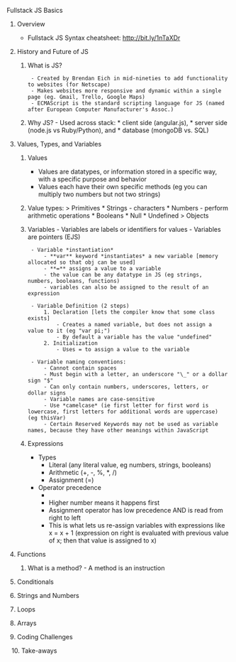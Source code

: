 Fullstack JS Basics


1. Overview

	- Fullstack JS Syntax cheatsheet: http://bit.ly/1nTaXDr


2. History and Future of JS

	1. What is JS?

			- Created by Brendan Eich in mid-nineties to add functionality to websites (for Netscape)
			- Makes websites more responsive and dynamic within a single page (eg. Gmail, Trello, Google Maps)
			- ECMAScript is the standard scripting language for JS (named after European Computer Manufacturer's Assoc.)

	2. Why JS?
			- Used across stack:
				* client side (angular.js), 
				* server side (node.js vs Ruby/Python), and 
				* database (mongoDB vs. SQL) 


3. Values, Types, and Variables

	1. Values

		- Values are datatypes, or information stored in a specific way, with a specific purpose and behavior
		- Values each have their own specific methods (eg you can multiply two numbers but not two strings)
	
	2. Value types:
			> Primitives
					* Strings - characters
					* Numbers - perform arithmetic operations
					* Booleans
					* Null
					* Undefined
			> Objects

	3. Variables
			- Variables are labels or identifiers for values
			- Variables are pointers (EJS)

			- Variable *instantiation*
				- **var** keyword *instantiates* a new variable [memory allocated so that obj can be used]
				- **=** assigns a value to a variable
				- the value can be any datatype in JS (eg strings, numbers, booleans, functions)
				- variables can also be assigned to the result of an expression

			- Variable Definition (2 steps)
				1. Declaration [lets the compiler know that some class exists]
					- Creates a named variable, but does not assign a value to it (eg "var pi;")
					- By default a variable has the value "undefined"
				2. Initialization
					- Uses = to assign a value to the variable

			- Variable naming conventions:
				- Cannot contain spaces
				- Must begin with a letter, an underscore "\_" or a dollar sign "$"
				- Can only contain numbers, underscores, letters, or dollar signs
				- Variable names are case-sensitive
				- Use *camelcase* (ie first letter for first word is lowercase, first letters for additional words are uppercase) (eg thisVar)
				- Certain Reserved Keywords may not be used as variable names, because they have other meanings within JavaScript

	4. Expressions

		- Types
			- Literal (any literal value, eg numbers, strings, booleans)
			- Arithmetic (+, -, %, \*, /)
			- Assignment (=)
		- Operator precedence
			- [Documentation]: https://developer.mozilla.org/en-US/docs/Web/JavaScript/Reference/Operators/Operator_Precedence
			- Higher number means it happens first
			- Assignment operator has low precedence AND is read from right to left
			- This is what lets us re-assign variables with expressions like x = x + 1 (expression on right is evaluated with previous value of x; then that value is assigned to x)


4. Functions

	1. What is a method?
			- A method is an instruction
5. Conditionals
6. Strings and Numbers
7. Loops
8. Arrays
9. Coding Challenges

<code> </code>
10. Take-aways